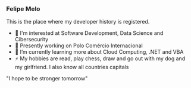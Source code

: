 ### Felipe Melo

This is the place where my developer history is registered.

- 💬 I'm interested at Software Development, Data Science and Cibersecurity
- 🔭 Presently working on Polo Comércio Internacional
- 🌱 I’m currently learning more about Cloud Computing, .NET and VBA
- ⚡ My hobbies are read, play chess, draw and go out with my dog and my girlfriend. I also know all countries capitals

"I hope to be stronger tomorrow"
